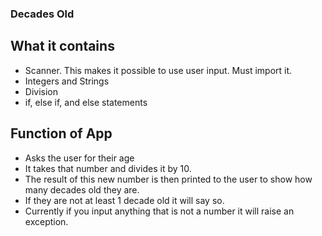 ### Decades Old

## What it contains
- Scanner. This makes it possible to use user input. Must import it.
- Integers and Strings
- Division
- if, else if, and else statements

## Function of App
- Asks the user for their age
- It takes that number and divides it by 10.
- The result of this new number is then printed to the user to show how many decades old they are.
- If they are not at least 1 decade old it will say so.
- Currently if you input anything that is not a number it will raise an exception.